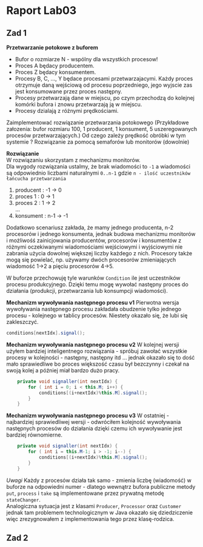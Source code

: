 # Raport Lab03

## Zad 1

**Przetwarzanie potokowe z buforem**

* Bufor o rozmiarze N - wspólny dla wszystkich procesow!
* Proces A będacy producentem.
* Proces Z będacy konsumentem.
* Procesy B, C, ..., Y będace procesami przetwarzajacymi. Każdy proces otrzymuje daną wejściową od procesu poprzedniego, jego wyjscie zas jest konsumowane przez proces następny.
* Procesy przetwarzają dane w miejscu, po czym przechodzą do kolejnej komórki bufora i znowu przetwarzają ją w miejscu.
* Procesy dzialają z różnymi prędkościami.

Zaimplementować rozwiązanie przetwarzania potokowego (Przykładowe załozenia: bufor rozmiaru 100, 1 producent, 1 konsument, 5 uszeregowanych procesów przetwarzających.) Od czego zależy prędkość obróbki w tym systemie ? Rozwiązanie za pomocą semaforów lub monitorów (dowolnie)

**Rozwiązanie** \
W rozwiązaniu skorzystam z mechanizmu monitorów. \
Dla wygody rozwiązania ustalmy, że brak wiadomości to `-1` a wiadomości są odpowiednio liczbami naturalnymi `0..n-1` gdzie `n - ilość uczestników łańcucha przetwarzania`

1. producent : -1 -> 0
2. proces 1 : 0 -> 1
3. proces 2 : 1 -> 2 \
…
4. konsument : n-1 -> -1

Dodatkowo scenariusz zakłada, że mamy jednego producenta, n-2 procesorów i jednego konsumenta, jednak budowa mechanizmu monitorów i możliwośś zainicjowania producentów, procesorów i konsumentów z różnymi oczekiwanymi wiadomościami wejściowymi i wyjściowymi nie zabrania użycia dowolnej większej liczby każdego z nich. Procesory także mogą się powielać, np. używamy dwóch procesorów zmieniających wiadomość 1->2 a pięciu procesorów 4->5.

W buforze przechowuję tyle warunków `Condition` ile jest uczestników procesu produkcyjnego. Dzięki temu mogę wywołać następny proces do działania (produkcji, przetwarzania lub konsumpcji wiadomości).

**Mechanizm wywoływania następnego procesu v1**
Pierwotna wersja wywoływania następnego procesu zakładała obudzenie tylko jednego procesu - kolejnego w tablicy procesów. Niestety okazało się, że lubi się zakleszczyć.

```java
conditions[nextIdx].signal();
```

**Mechanizm wywoływania następnego procesu v2**
W kolejnej wersji użyłem bardziej inteligentnego rozwiązania - spróbuj zawołać wszystkie procesy w kolejności - następny, następny itd … jednak okazało się to dość mało sprawiedliwe bo proces większość czasu był bezczynny i czekał na swoją kolej a później miał bardzo dużo pracy.

```java
    private void signaller(int nextIdx) {
        for ( int i = 0; i < this.M; i++) {
            conditions[(i+nextIdx)%this.M].signal();
        }
    }
```

**Mechanizm wywoływania następnego procesu v3**
W ostatniej - najbardziej sprawiedliwej wersji - odwróciłem kolejność wywoływania następnych procesów do działania dzięki czemu ich wywoływanie jest bardziej równomierne.

```java
    private void signaller(int nextIdx) {
        for ( int i = this.M-1; i > -1; i--) {
            conditions[(i+nextIdx)%this.M].signal();
        }
    }
```

*Uwagi*
Każdy z procesów działa tak samo - zmienia liczbę (wiadomość) w buforze na odpowiedni numer - dlatego wewnątrz bufora publiczne metody `put`, `process` i `take` są implementowane przez prywatną metodę `stateChanger`. \
Analogiczna sytuacja jest z klasami `Producer`, `Processor` oraz `Customer` jednak tam problemem technologicznym w Java okazało się dziedziczenie więc zrezygnowałem z implementowania tego przez klasę-rodzica.

## Zad 2
